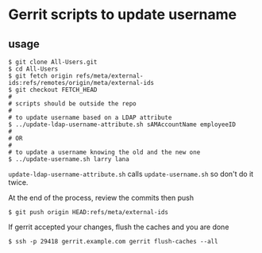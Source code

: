 # Gerrit scripts to update username
## usage
```
$ git clone All-Users.git
$ cd All-Users
$ git fetch origin refs/meta/external-ids:refs/remotes/origin/meta/external-ids
$ git checkout FETCH_HEAD
#
# scripts should be outside the repo
#
# to update username based on a LDAP attribute
$ ../update-ldap-username-attribute.sh sAMAccountName employeeID
#
# OR
#
# to update a username knowing the old and the new one
$ ../update-username.sh larry lana
```

`update-ldap-username-attribute.sh` calls `update-username.sh` so don't do it twice.

At the end of the process, review the commits then push
```
$ git push origin HEAD:refs/meta/external-ids
```

If gerrit accepted your changes, flush the caches and you are done
```
$ ssh -p 29418 gerrit.example.com gerrit flush-caches --all
```
